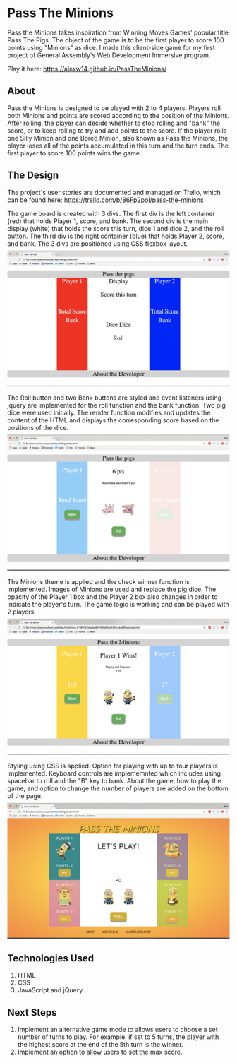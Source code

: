 # Pass The Minions
Pass the Minions takes inspiration from Winning Moves Games' popular title Pass The Pigs. The object of the game is to be the first player to score 100 points using "Minions" as dice. I made this client-side game for my first project of General Assembly's Web Development Immersive program.

Play it here: https://alexw14.github.io/PassTheMinions/
## About
Pass the Minions is designed to be played with 2 to 4 players. Players roll both Minions and points are scored according to the position of the Minions. After rolling, the player can decide whether to stop rolling and "bank" the score, or to keep rolling to try and add points to the score. If the player rolls one Silly Minion and one Bored Minion, also known as Pass the Minions, the player loses all of the points accumulated in this turn and the turn ends. The first player to score 100 points wins the game.
## The Design
The project's user stories are documented and managed on Trello, which can be found here: https://trello.com/b/86Fp2pol/pass-the-minions

The game board is created with 3 divs. The first div is the left container (red) that holds Player 1, score, and bank. The second div is the main display (white) that holds the score this turn, dice 1 and dice 2, and the roll button. The third div is the right container (blue) that holds Player 2, score, and bank. The 3 divs are positioned using CSS flexbox layout. 
<img src="images/screenshots/first.png">

The Roll button and two Bank buttons are styled and event listeners using jquery are implemented for the roll function and the bank function. Two pig dice were used initially. The render function modifies and updates the content of the HTML and displays the corresponding score based on the positions of the dice.
<img src="images/screenshots/second.png">

The Minions theme is applied and the check winner function is implemented. Images of Minions are used and replace the pig dice. The opacity of the Player 1 box and the Player 2 box also changes in order to indicate the player's turn. The game logic is working and can be played with 2 players.
<img src="images/screenshots/third.png">

Styling using CSS is applied. Option for playing with up to four players is implemented. Keyboard controls are implememnted which includes using spacebar to roll and the "B" key to bank. About the game, how to play the game, and option to change the number of players are added on the bottom of the page.
<img src="images/screenshots/last.png">

## Technologies Used
1. HTML
2. CSS
3. JavaScript and jQuery
## Next Steps
1. Implement an alternative game mode to allows users to choose a set number of turns to play. For example, if set to 5 turns, the player with the highest score at the end of the 5th turn is the winner.
2. Implement an option to allow users to set the max score.
